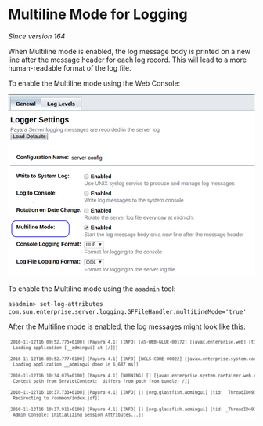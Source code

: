 # Multiline Mode for Logging

_Since version 164_

When Multiline mode is enabled, the log message body is printed on a new line after the message header for each log record. This will lead to a more human-readable format of the log file.

To enable the Multiline mode using the Web Console:

![Multiline mode in the Web Console](images/multiline.png)

To enable the Multiline mode using the `asadmin` tool:

```
asadmin> set-log-attributes com.sun.enterprise.server.logging.GFFileHandler.multiLineMode='true'
```

After the Multiline mode is enabled, the log messages might look like this:

![Multiline mode in the Web Console](images/multiline_example.png)
